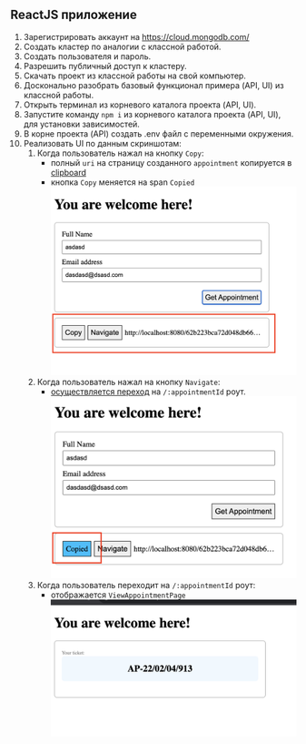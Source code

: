 ## ReactJS приложение

1. Зарегистрировать аккаунт на https://cloud.mongodb.com/
2. Создать кластер по аналогии с классной работой.
3. Создать пользователя и пароль.
4. Разрешить публичный доступ к кластеру.
5. Скачать проект из классной работы на свой компьютер.
6. Досконально разобрать базовый функционал примера (API, UI) из классной работы.
7. Открыть терминал из корневого каталога проекта (API, UI).
8. Запустите команду `npm i` из корневого каталога проекта (API, UI), для установки зависимостей.
9. В корне проекта (API) создать .env файл с переменными окружения.
10. Реализовать UI по данным скриншотам:
    1. Когда пользователь нажал на кнопку `Copy`:
       * полный `uri` на страницу созданного `appointment` копируется в [clipboard](https://developer.mozilla.org/en-US/docs/Web/API/Clipboard/writeText)
       * кнопка `Copy` меняется на span `Copied`
         ![Copy Button](./assets/20220621_220706_Screenshot_2022_06_21_22_02_16.png)
    2. Когда пользователь нажал на кнопку `Navigate`:
       * [осуществляется переход](https://reactrouter.com/docs/en/v6/hooks/use-navigate) на `/:appointmentId` роут.
         ![Copied Placeholder](./assets/20220621_220941_Screenshot_2022_06_21_22_02_58.png)
    3. Когда пользователь переходит на `/:appointmentId` роут:
       * отображается `ViewAppointmentPage`
         ![View Appointment Page](./assets/20220621_222051_Screenshot_2022_06_21_22_03_37.png)
